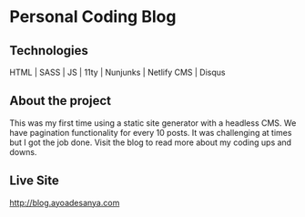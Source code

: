# Personal Coding Blog

## Technologies

HTML | SASS | JS | 11ty | Nunjunks | Netlify CMS | Disqus

## About the project

This was my first time using a static site generator with a headless CMS. We have pagination functionality for every 10 posts. It was challenging at times but I got the job done. Visit the blog to read more about my coding ups and downs.

## Live Site

http://blog.ayoadesanya.com
